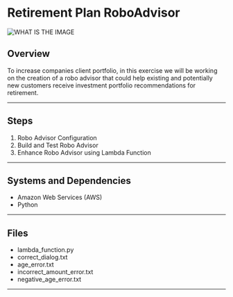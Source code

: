# Retirement Plan RoboAdvisor

![WHAT IS THE IMAGE](path/name.jpg)

## Overview

To increase companies client portfolio, in this exercise we will be working on the creation of a robo advisor that could help existing and potentially new customers receive investment portfolio recommendations for retirement. 
_____
## Steps

1. Robo Advisor Configuration
2. Build and Test Robo Advisor
3. Enhance Robo Advisor using Lambda Function

_____
## Systems and Dependencies 

- Amazon Web Services (AWS)
- Python

_____
## Files  

- lambda_function.py
- correct_dialog.txt
- age_error.txt
- incorrect_amount_error.txt
- negative_age_error.txt

_____
